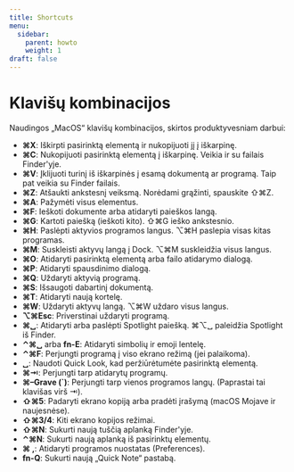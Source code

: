 ```yaml
---
title: Shortcuts
menu:
  sidebar:
    parent: howto
    weight: 1
draft: false
---
```


# Klavišų kombinacijos

Naudingos „MacOS“ klavišų kombinacijos, skirtos produktyvesniam darbui:

- **⌘X**: Iškirpti pasirinktą elementą ir nukopijuoti jį į iškarpinę.
- **⌘C**: Nukopijuoti pasirinktą elementą į iškarpinę. Veikia ir su failais Finder'yje.
- **⌘V**: Įklijuoti turinį iš iškarpinės į esamą dokumentą ar programą. Taip pat veikia su Finder failais.
- **⌘Z**: Atšaukti ankstesnį veiksmą. Norėdami grąžinti, spauskite ⇧⌘Z.
- **⌘A**: Pažymėti visus elementus.
- **⌘F**: Ieškoti dokumente arba atidaryti paieškos langą.
- **⌘G**: Kartoti paiešką (ieškoti kito). ⇧⌘G ieško ankstesnio.
- **⌘H**: Paslėpti aktyvios programos langus. ⌥⌘H paslepia visas kitas programas.
- **⌘M**: Suskleisti aktyvų langą į Dock. ⌥⌘M suskleidžia visus langus.
- **⌘O**: Atidaryti pasirinktą elementą arba failo atidarymo dialogą.
- **⌘P**: Atidaryti spausdinimo dialogą.
- **⌘Q**: Uždaryti aktyvią programą.
- **⌘S**: Išsaugoti dabartinį dokumentą.
- **⌘T**: Atidaryti naują kortelę.
- **⌘W**: Uždaryti aktyvų langą. ⌥⌘W uždaro visus langus.
- **⌥⌘Esc**: Priverstinai uždaryti programą.
- **⌘␣**: Atidaryti arba paslėpti Spotlight paiešką. ⌘⌥␣ paleidžia Spotlight iš Finder.
- **⌃⌘␣** arba **fn-E**: Atidaryti simbolių ir emoji lentelę.
- **⌃⌘F**: Perjungti programą į viso ekrano režimą (jei palaikoma).
- **␣**: Naudoti Quick Look, kad peržiūrėtumėte pasirinktą elementą.
- **⌘⇥**: Perjungti tarp atidarytų programų.
- **⌘–Grave (`)**: Perjungti tarp vienos programos langų. (Paprastai tai klavišas virš ⇥).
- **⇧⌘5**: Padaryti ekrano kopiją arba pradėti įrašymą (macOS Mojave ir naujesnėse).
- **⇧⌘3/4**: Kiti ekrano kopijos režimai.
- **⇧⌘N**: Sukurti naują tuščią aplanką Finder'yje.
- **⌃⌘N**: Sukurti naują aplanką iš pasirinktų elementų.
- **⌘ ,**: Atidaryti programos nuostatas (Preferences).
- **fn-Q**: Sukurti naują „Quick Note“ pastabą.